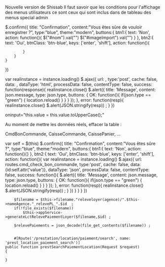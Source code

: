 Nouvelle version de Shissab 
Il faut savoir que les conditions pour l'affichage des menus utilisateurs ce sont ceux qui sont inclus dans de tableau des menus special admin


$.confirm({
    title: "Confirmation",
    content:"Vous êtes sûre de vouloir enregistrer ?",
    type:"blue",
    theme:"modern",
    buttons:{
        btn1:{
            text: 'Non',
            action: function(){
                $("#nom").val("")
                $("#imageImport").val("")
            }
        },
        btn2:{
            text: 'Oui',
            btnClass: 'btn-blue',
            keys: ['enter', 'shift'],
            action: function(){
                
            }
        }
    }
})

var realinstance = instance.loading()
$.ajax({
    url: ,
    type:'post',
    cache: false,
    data: ,
    dataType: 'html',
    processData: false,
    contentType: false,
    success: function(response){
        realinstance.close()
        $.alert({
            title: 'Message',
            content: json.message,
            type: json.type,
            buttons: {
                OK: function(){
                    if(json.type == "green")
                    {
                        location.reload()
                    }
                }
            }
        });
    },
    error: function(resp){
        realinstance.close()
        $.alert(JSON.stringify(resp)) ;
    }
})

oninput="this.value = this.value.toUpperCase();"

Au moment de mettre les données réels, effacer la table : 

CmdBonCommande, CaisseCommande, CaissePanier, ...


var self = $(this)
        $.confirm({
            title: "Confirmation",
            content:"Vous êtes sûre ?",
            type:"blue",
            theme:"modern",
            buttons:{
                btn1:{
                    text: 'Non',
                    action: function(){}
                },
                btn2:{
                    text: 'Oui',
                    btnClass: 'btn-blue',
                    keys: ['enter', 'shift'],
                    action: function(){
                        var realinstance = instance.loading()
                        $.ajax({
                            url: routes.cmd_check_bon_commande,
                            type:'post',
                            cache: false,
                            data:{id:self.attr('value')},
                            dataType: 'json',
                            processData: false,
                            contentType: false,
                            success: function(){
                                $.alert({
                                    title: 'Message',
                                    content: json.message,
                                    type: json.type,
                                    buttons: {
                                        OK: function(){
                                            if(json.type == "green")
                                            {
                                                location.reload()
                                            }
                                        }
                                    }
                                });
                            },
                            error: function(resp){
                                realinstance.close()
                                $.alert(JSON.stringify(resp)) ;
                            }
                        })
                    }
                }
            }
        })

        
        $filename = $this->filename."releveloyer(agence)/".$this->nameAgence."_relevePL_".$id  ;
        if(!file_exists($filename))
            $this->appService->generateLctRelevePaiementLoyer($filename,$id) ;

        $relevePaiements = json_decode(file_get_contents($filename)) ;


        #[Route('/prestation/location/paiement/search', name: 'prest_location_paiement_search')]
    public function prestSearchPaiementLocation(Request $request)
    {
        
    }